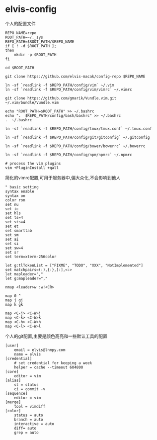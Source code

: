 elvis-config
============


个人的配置文件

    REPO_NAME=repo
    ROOT_PATH=~/._sys
    REPO_PATH=$ROOT_PATH/$REPO_NAME
    if [ ! -d $ROOT_PATH ];
    then
        mkdir -p $ROOT_PATH
    fi

    cd $ROOT_PATH

    git clone https://github.com/elvis-macak/config-repo $REPO_NAME

    ln -sf `readlink -f $REPO_PATH/config/vim` ~/.vim
    ln -sf `readlink -f $REPO_PATH/config/vim/vimrc` ~/.vimrc

    git clone https://github.com/gmarik/Vundle.vim.git ~/.vim/bundle/Vundle.vim

    echo "ROOT_PATH=$ROOT_PATH" >> ~/.bashrc
    echo ".  $REPO_PATH/config/bash/bashrc" >> ~/.bashrc
    .  ~/.bashrc

    ln -sf `readlink -f $REPO_PATH/config/tmux/tmux.conf` ~/.tmux.conf

    ln -sf `readlink -f $REPO_PATH/config/git/gitconfig` ~/.gitconfig

    ln -sf `readlink -f $REPO_PATH/config/bower/bowerrc` ~/.bowerrc

    ln -sf `readlink -f $REPO_PATH/config/npm/npmrc` ~/.npmrc

    # process the vim plugins
    vim +PluginInstall +qall


简化的vimrc配置,可用于服务器中,偏大众化,不会影响到他人

    " basic setting
    syntax enable
    syntax on
    color ron
    set nu
    set ic
    set hls
    set ts=4
    set sts=4
    set et
    set smarttab
    set sm
    set ai
    set si
    set sw=4
    set sr
    set term=xterm-256color

    let g:tlTokenList = ["FIXME", "TODO", "XXX", "NotImplemented"]
    set matchpairs=(:),{:},[:],<:>
    let mapleader=","
    let g:mapleader=","

    nmap <leader>w :w!<CR>

    map 0 ^
    map j gj
    map k gk

    map <C-j> <C-W>j
    map <C-k> <C-W>k
    map <C-h> <C-W>h
    map <C-l> <C-W>l

个人的git配置,主要是颜色高亮和一些默认工具的配置

    [user]
        email = elvis@lnmpy.com
        name = elvis
    [credential]
        # set credential for keeping a week
        helper = cache --timeout 604800
    [core]
        editor = vim
    [alias]
        st = status
        ci = commit -v
    [sequence]
        editor = vim
    [merge]
        tool = vimdiff
    [color]
        status = auto
        branch = auto
        interactive = auto
        diff= auto
        grep = auto

